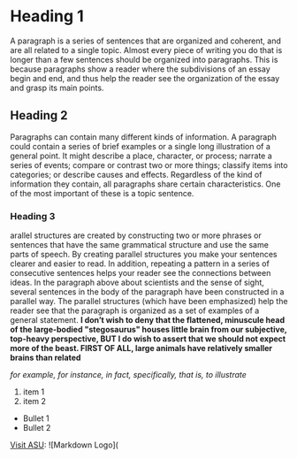 # Heading 1 

A paragraph is a series of sentences that are organized and coherent, and are all related to a single topic. Almost every piece of writing you do that is longer than a few sentences should be organized into paragraphs. This is because paragraphs show a reader where the subdivisions of an essay begin and end, and thus help the reader see the organization of the essay and grasp its main points.
## Heading 2
Paragraphs can contain many different kinds of information. A paragraph could contain a series of brief examples or a single long illustration of a general point. It might describe a place, character, or process; narrate a series of events; compare or contrast two or more things; classify items into categories; or describe causes and effects. Regardless of the kind of information they contain, all paragraphs share certain characteristics. One of the most important of these is a topic sentence.
### Heading 3
arallel structures are created by constructing two or more phrases or sentences that have the same grammatical structure and use the same parts of speech. By creating parallel structures you make your sentences clearer and easier to read. In addition, repeating a pattern in a series of consecutive sentences helps your reader see the connections between ideas. In the paragraph above about scientists and the sense of sight, several sentences in the body of the paragraph have been constructed in a parallel way. The parallel structures (which have been emphasized) help the reader see that the paragraph is organized as a set of examples of a general statement.
**I don’t wish to deny that the flattened, minuscule head of the large-bodied "stegosaurus" houses little brain from our subjective, top-heavy perspective, BUT I do wish to assert that we should not expect more of the beast. FIRST OF ALL, large animals have relatively smaller brains than related**

_for example, for instance, in fact, specifically, that is, to illustrate_
1. item 1
2.  item 2
- Bullet 1
- Bullet 2

[Visit ASU](https://edugate.asu.edu.jo/login/index.php):
![Markdown Logo](

